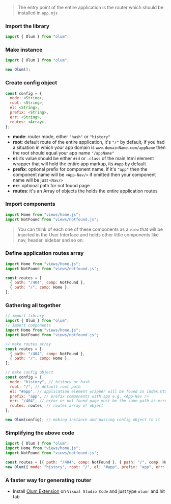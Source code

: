 > The entry point of the entire application is the router which should be installed in `app.mjs`

### Import the library
```javascript
import { Olum } from "olum";
```

### Make instance
```javascript
import { Olum } from "olum";

new Olum();
```

### Create config object
```javascript
const config = {
  mode: <String>,
  root: <String>,
  el: <String>, 
  prefix: <String>, 
  err: <String>,
  routes: <Array>,
};
```

* __mode__: router mode, either `"hash"` or `"history"`
* __root__: default route of the entire application, it's `"/"` by default, if you had a situation in which your app domain is `www.domainName.com/appName` then the root should equal your app name `"/appName"`
* __el__: its value should be either `#id` or `.class` of the main html element wrapper that will hold the entire app markup, its `#app` by default
* __prefix__: optional prefix for component name, if it's `"app"` then the component name will be `<App-Nav/>` if omitted then your component name will be just `<Nav/>`
* __err__: optional path for not found page
* __routes__: it's an Array of objects the holds the entire application routes 

### Import components
```javascript
import Home from "views/home.js";
import NotFound from "views/notfound.js";
```
> You can think of each one of these components as a `view` that will be injected in the User Interface and holds other little components like nav, header, sidebar and so on.

### Define application routes array
```javascript
import Home from "views/home.js";
import NotFound from "views/notfound.js";

const routes = [
  { path: "/404", comp: NotFound },
  { path: "/", comp: Home },
];
```

### Gathering all together
```javascript
// import library
import { Olum } from "olum"; 
// import components
import Home from "views/home.js";
import NotFound from "views/notfound.js";

// make routes array
const routes = [
  { path: "/404", comp: NotFound },
  { path: "/", comp: Home },
];

// make config object
const config = {
  mode: "history", // history or hash
  root: "/", // default root path
  el: "#app", // application element wrapper will be found in index.html
  prefix: "app", // prefix components with app e.g. <App-Nav /> 
  err: "/404", // error or not found page must be the same path as error or not found component
  routes: routes, // routes array of object
};

new Olum(config); // making instance and passing config object to it
```

### Simplifying the above code
```javascript
import { Olum } from "olum";
import Home from "views/home.js";
import NotFound from "views/notfound.js";

const routes = [{ path: "/404", comp: NotFound }, { path: "/", comp: Home }];
new Olum({ mode: "history", root: "/", el: "#app", prefix: "app", err: "/404", routes});
```
### A faster way for generating router
* Install [Olum Extension](https://marketplace.visualstudio.com/items?itemName=eissapk.olum) on `Visual Studio Code` and just type `olumr` and hit tab 
